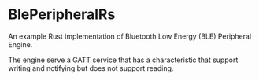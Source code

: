 # BlePeripheralRs

An example Rust implementation of Bluetooth Low Energy (BLE) Peripheral Engine.

The engine serve a GATT service that has a characteristic that support writing and notifying but does not support reading.
